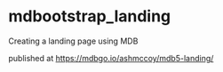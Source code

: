 # mdbootstrap_landing
Creating a landing page using MDB

published at https://mdbgo.io/ashmccoy/mdb5-landing/
